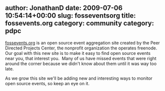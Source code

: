 author: JonathanD
date: 2009-07-06 10:54:14+00:00
slug: fosseventsorg
title: fossevents.org
category: community
category: pdpc
---
[fossevents.org](http://fossevents.org) is an open source event aggregation site created by the Peer Directed Projects Center, the nonprofit organization the operates freenode.  Our goal with this new site is to make it easy to find open source events near you, that interest you.  Many of us have missed events that were right around the corner because we didn't know about them until it was way too late.

As we grow this site we'll be adding new and interesting ways to monitor open source events, so keep an eye on it.
